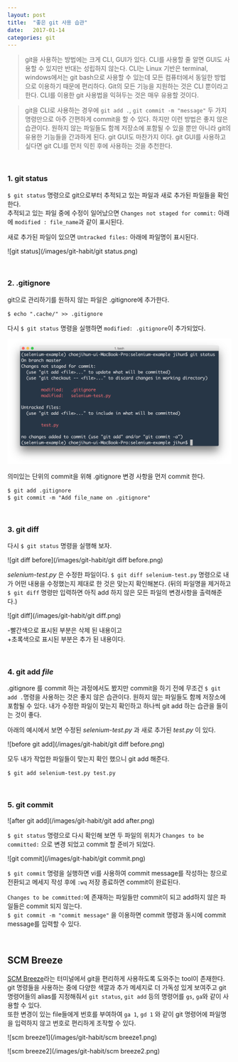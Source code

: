 ```yaml
---
layout: post
title:  "좋은 git 사용 습관"
date:   2017-01-14
categories: git
---
```


> git을 사용하는 방법에는 크게 CLI, GUI가 있다. CLI를 사용할 줄 알면 GUI도 사용할 수 있지만 반대는 성립하지 않는다. CLI는 Linux 기반은 terminal, windows에서는 git bash으로 사용할 수 있는데 모든 컴퓨터에서 동일한 방법으로 이용하기 때문에 편리하다. Git의 모든 기능을 지원하는 것은 CLI 뿐이라고 한다. CLI를 이용한 git 사용법을 익혀두는 것은 매우 유용할 것이다.   

> git을 CLI로 사용하는 경우에 `git add .`, `git commit -m "message"` 두 가지 명령만으로 아주 간편하게 commit을 할 수 있다. 하지만 이런 방법은 좋지 않은 습관이다. 원하지 않는 파일들도 함께 저장소에 포함될 수 있을 뿐만 아니라 git의 유용한 기능들을 간과하게 된다. git GUI도 마찬가지 이다. git GUI를 사용하고 싶다면 git CLI를 먼저 익힌 후에 사용하는 것을 추천한다.  

<br/>  

### 1. git status  

`$ git status` 명령으로 git으로부터 추적되고 있는 파일과 새로 추가된 파일들을 확인한다.  
추적되고 있는 파일 중에 수정이 일어났으면 `Changes not staged for commit:` 아래에
`modified : file_name`과 같이 표시된다.  

새로 추가된 파일이 있으면 `Untracked files:` 아래에 파일명이 표시된다.  

![git status](/images/git-habit/git status.png)  

<br/>  

### 2. .gitignore  

git으로 관리하기를 원하지 않는 파일은 .gitignore에 추가한다.  

```
$ echo ".cache/" >> .gitignore
```  

다시 `$ git status` 명령을 실행하면 `modified: .gitignore`이 추가되었다.   

![gitignore](/images/git-habit/gitignore.png)  

의미있는 단위의 commit을 위해 .gitignore 변경 사항을 먼저 commit 한다.  

```
$ git add .gitignore
$ git commit -m "Add file_name on .gitignore"
```  

<br/>  

### 3. git diff  

다시 `$ git status` 명령을 실행해 보자.  

![git diff before](/images/git-habit/git diff before.png)  

_selenium-test.py_ 은 수정한 파일이다. `$ git diff selenium-test.py` 명령으로 내가 어떤 내용을 수정했는지 제대로 한 것은 맞는지 확인해본다. (뒤의 파일명을 제거하고 `$ git diff` 명령만 입력하면 아직 add 하지 않은 모든 파일의 변경사항을 출력해준다.)  

![git diff](/images/git-habit/git diff.png)  

-빨간색으로 표시된 부분은 삭제 된 내용이고  
+초록색으로 표시된 부분은 추가 된 내용이다.  

<br/>  

### 4. git add _file_  

.gitignore 를 commit 하는 과정에서도 봤지만 commit을 하기 전에 무조건 `$ git add .`명령을 사용하는 것은 좋지 않은 습관이다. 원하지 않는 파일들도 함께 저장소에 포함될 수 있다. 내가 수정한 파일이 맞는지 확인하고 하나씩 git add 하는 습관을 들이는 것이 좋다.  

아래의 예시에서 보면 수정된 _selenium-test.py_ 과 새로 추가된 _test.py_ 이 있다.  

![before git add](/images/git-habit/git diff before.png)  

모두 내가 작업한 파일들이 맞는지 확인 했으니 git add 해준다.  

```
$ git add selenium-test.py test.py
```  

<br/>  

### 5. git commit  

![after git add](/images/git-habit/git add after.png)  

`$ git status` 명령으로 다시 확인해 보면 두 파일의 위치가 `Changes to be committed:` 으로 변경 되었고 commit 할 준비가 되었다.  

![git commit](/images/git-habit/git commit.png)  

`$ git commit` 명령을 실행하면 vi를 사용하여 commit message를 작성하는 창으로 전환되고 메세지 작성 후에 `:wq` 저장 종료하면 commit이 완료된다.  

`Changes to be committed:`에 존재하는 파일들만 commit이 되고 add하지 않은 파일들은 commit 되지 않는다.  
`$ git commit -m "commit message"` 을 이용하면 commit 명령과 동시에 commit message를 입력할 수 있다.  

<br/>  

## SCM Breeze  

[SCM Breeze](https://github.com/scmbreeze/scm_breeze)라는 터미널에서 git을 편리하게 사용하도록 도와주는 tool이 존재한다.  
git 명령들을 사용하는 중에 다양한 색깔과 추가 메세지로 더 가독성 있게 보여주고 git 명령어들의 alias를 지정해줘서 `git status`, `git add` 등의 명령어를 `gs`, `ga`와 같이 사용할 수 있다.  
또한 변경이 있는 file들에게 번호를 부여하여 `ga 1`, `gd 1` 와 같이 git 명령어에 파일명을 입력하지 않고 번호로 편리하게 조작할 수 있다.   

![scm breeze1](/images/git-habit/scm breeze1.png)  

![scm breeze2](/images/git-habit/scm breeze2.png)  
